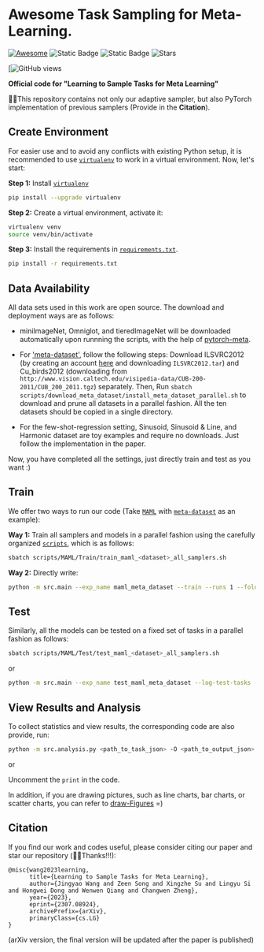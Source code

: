 # Awesome Task Sampling for Meta-Learning. 
[![Awesome](https://awesome.re/badge.svg)](https://awesome.re) 
![Static Badge](https://img.shields.io/badge/Meta_Learning-Task_Sampling-blue)
![Static Badge](https://img.shields.io/badge/to_be_continue-orange)
![Stars](https://img.shields.io/github/stars/WangJingyao07/Adaptive-Sampler)

[![GitHub views](https://raw.githubusercontent.com/WangJingyao07/Adaptive-Sampler/views.svg)


**Official code for "Learning to Sample Tasks for Meta Learning"**

🥇🌈This repository contains not only our adaptive sampler, but also PyTorch implementation of previous samplers (Provide in the **Citation**). 

## Create Environment

For easier use and to avoid any conflicts with existing Python setup, it is recommended to use [`virtualenv`](https://docs.python-guide.org/dev/virtualenvs/) to work in a virtual environment. Now, let's start:

**Step 1:** Install [`virtualenv`](https://docs.python-guide.org/dev/virtualenvs/)

```bash
pip install --upgrade virtualenv
```

**Step 2:** Create a virtual environment, activate it:

```bash
virtualenv venv
source venv/bin/activate
```

**Step 3:** Install the requirements in [`requirements.txt`](requirements.txt).

```bash
pip install -r requirements.txt
```

## Data Availability

All data sets used in this work are open source. The download and deployment ways are as follows:
​
* miniImageNet, Omniglot, and tieredImageNet will be downloaded automatically upon runnning the scripts, with the help of [pytorch-meta](https://github.com/tristandeleu/pytorch-meta).

* For ['meta-dataset'](https://github.com/google-research/meta-dataset/blob/e95c50658e4260b2ede08ede1129827b08477f1a/prepare_all_datasets.sh), follow the following steps: Download ILSVRC2012 (by creating an account [here](https://image-net.org/challenges/LSVRC/2012/index.php) and downloading `ILSVRC2012.tar`) and Cu_birds2012 (downloading from `http://www.vision.caltech.edu/visipedia-data/CUB-200-2011/CUB_200_2011.tgz`) separately. Then, Run `sbatch scripts/download_meta_dataset/install_meta_dataset_parallel.sh` to download and prune all datasets in a parallel fashion. All the ten datasets should be copied in a single directory.

* For the few-shot-regression setting, Sinusoid, Sinusoid & Line, and Harmonic dataset are toy examples and require no downloads. Just follow the implementation in the paper.

Now, you have completed all the settings, just directly train and test as you want :)


## Train

We offer two ways to run our code (Take [`MAML`](scripts/MAML) with [`meta-dataset`](scripts/MAML/Train/train_maml_metadataset_all_samplers.sh) as an example):

**Way 1:** Train all samplers and models in a parallel fashion using the carefully organized [`scripts`](scripts), which is as follows:

```bash
sbatch scripts/MAML/Train/train_maml_<dataset>_all_samplers.sh
```

**Way 2:** Directly write:

```bash
python -m src.main --exp_name maml_meta_dataset --train --runs 1 --folder $SLURM_TMPDIR/records --task_sampler $SLURM_ARRAY_TASK_ID --dataset meta_dataset --num-ways 5 --num-shots 1 --use-cuda --num-steps 5 --step-size 0.4 --meta-lr 0.001 --batch-size 16 --num-workers 0 --num-epochs 150 --num-adaptation-steps 5 --output-folder ./config/maml_meta_dataset_try_3/$SLURM_ARRAY_TASK_ID/
```

## Test

Similarly, all the models can be tested on a fixed set of tasks in a parallel fashion as follows:

```bash
sbatch scripts/MAML/Test/test_maml_<dataset>_all_samplers.sh
```

or

```bash
python -m src.main --exp_name test_maml_meta_dataset --log-test-tasks --runs 1 --folder $SLURM_TMPDIR/records --task_sampler $SLURM_ARRAY_TASK_ID --dataset meta_dataset --num-ways 5 --num-shots 1 --use-cuda --num-steps 5 --step-size 0.4 --meta-lr 0.001 --batch-size 1 --num-workers 0 --num-epochs 150 --output-folder ./config/maml_meta_dataset_try_2/$SLURM_ARRAY_TASK_ID/
```

## View Results and Analysis

To collect statistics and view results, the corresponding code are also provide, run:

```bash
python -m src.analysis.py <path_to_task_json> -O <path_to_output_json>
```

or 

Uncomment the `print` in the code.

In addition, if you are drawing pictures, such as line charts, bar charts, or scatter charts, you can refer to [draw-Figures](https://github.com/WangJingyao07/draw-Figures) =)


## Citation
If you find our work and codes useful, please consider citing our paper and star our repository (🥰🎉Thanks!!!):
```
@misc{wang2023learning,
      title={Learning to Sample Tasks for Meta Learning}, 
      author={Jingyao Wang and Zeen Song and Xingzhe Su and Lingyu Si and Hongwei Dong and Wenwen Qiang and Changwen Zheng},
      year={2023},
      eprint={2307.08924},
      archivePrefix={arXiv},
      primaryClass={cs.LG}
}
```
(arXiv version, the final version will be updated after the paper is published)








